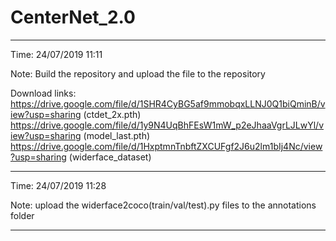# CenterNet_2.0
--------------------------------

Time: 24/07/2019 11:11

Note: Build the repository and upload the file to the repository

Download links: https://drive.google.com/file/d/1SHR4CyBG5af9mmobqxLLNJ0Q1biQminB/view?usp=sharing  (ctdet_2x.pth)
                https://drive.google.com/file/d/1y9N4UqBhFEsW1mW_p2eJhaaVgrLJLwYl/view?usp=sharing  (model_last.pth)
                https://drive.google.com/file/d/1HxptmnTnbftZXCUFgf2J6u2lm1bIj4Nc/view?usp=sharing  (widerface_dataset)

--------------------------------
Time: 24/07/2019 11:28

Note: upload the widerface2coco(train/val/test).py files to the annotations folder

--------------------------------

